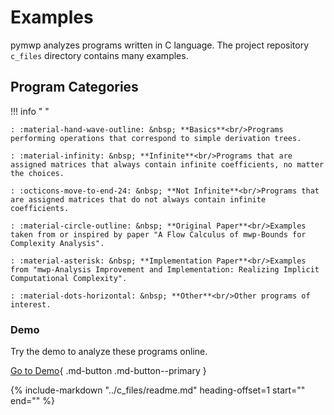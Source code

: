 # Examples

pymwp analyzes programs written in C language.
The project repository `c_files` directory contains many examples.

## Program Categories

!!! info " "

    : :material-hand-wave-outline: &nbsp; **Basics**<br/>Programs performing operations that correspond to simple derivation trees.
    
    : :material-infinity: &nbsp; **Infinite**<br/>Programs that are assigned matrices that always contain infinite coefficients, no matter the choices.
    
    : :octicons-move-to-end-24: &nbsp; **Not Infinite**<br/>Programs that are assigned matrices that do not always contain infinite coefficients.
    
    : :material-circle-outline: &nbsp; **Original Paper**<br/>Examples taken from or inspired by paper "A Flow Calculus of mwp-Bounds for Complexity Analysis".
    
    : :material-asterisk: &nbsp; **Implementation Paper**<br/>Examples from "mwp-Analysis Improvement and Implementation: Realizing Implicit Computational Complexity".
    
    : :material-dots-horizontal: &nbsp; **Other**<br/>Other programs of interest.


<h3>Demo</h3>

Try the demo to analyze these programs online.

[Go to Demo](demo.md){ .md-button .md-button--primary }

{%
   include-markdown "../c_files/readme.md"
   heading-offset=1
   start="<!--start-->"
   end="<!--end-->"
%}
